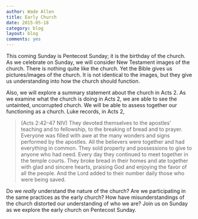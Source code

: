 ```yaml
---
author: Wade Allen
title: Early Church
date: 2015-05-18
category: blog
layout: blog
comments: yes
---
```

 
This coming Sunday is Pentecost Sunday; it is the birthday of the church. As we celebrate on Sunday, we will consider New Testament images of the church. There is nothing quite like the church. Yet the Bible gives us pictures/images of the church. It is not identical to the images, but they give us understanding into how the church should function.

Also, we will explore a summary statement about the church in Acts 2. As we examine what the church is doing in Acts 2, we are able to see the untainted, uncorrupted church. We will be able to assess together our functioning as a church. Luke records, in Acts 2, 

>(Acts 2:42–47 NIV) They devoted themselves to the apostles’ teaching and to fellowship, to the breaking of bread and to prayer. Everyone was filled with awe at the many wonders and signs performed by the apostles. All the believers were together and had everything in common. They sold property and possessions to give to anyone who had need. Every day they continued to meet together in the temple courts. They broke bread in their homes and ate together with glad and sincere hearts, praising God and enjoying the favor of all the people. And the Lord added to their number daily those who were being saved.

Do we *really* understand the nature of the church? Are we participating in the same practices as the early church? How have misunderstandings of the church distorted our understanding of who we are? Join us on Sunday as we explore the early church on Pentecost Sunday.


